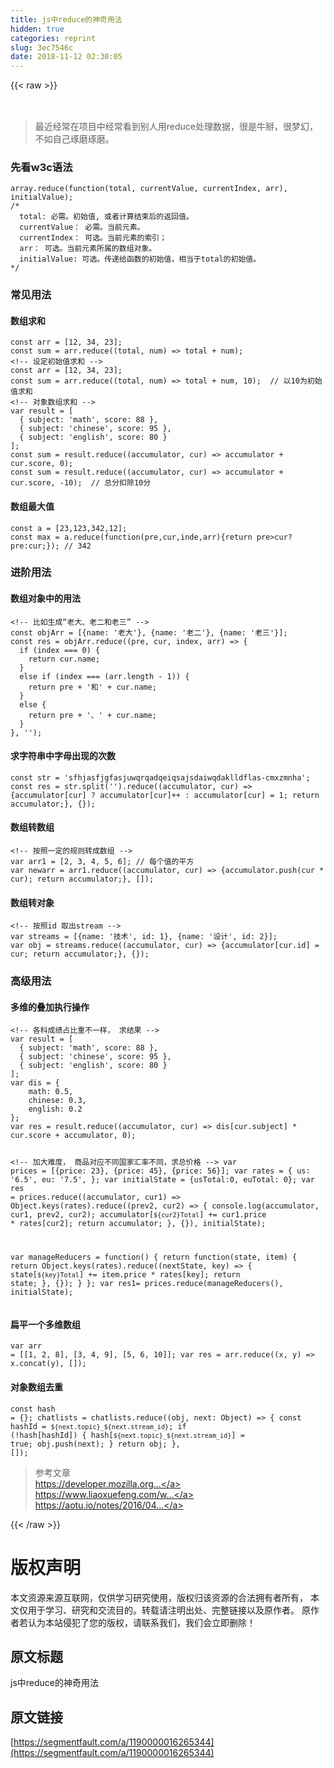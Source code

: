 ```yaml
---
title: js中reduce的神奇用法
hidden: true
categories: reprint
slug: 3ec7546c
date: 2018-11-12 02:30:05
---
```


{{< raw >}}
<h2><span class="img-wrap"><img data-src="/img/remote/1460000016287314?w=6000&amp;h=3000" src="https://static.alili.tech/img/remote/1460000016287314?w=6000&amp;h=3000" alt="" title=""></span></h2><blockquote>&#x6700;&#x8FD1;&#x7ECF;&#x5E38;&#x5728;&#x9879;&#x76EE;&#x4E2D;&#x7ECF;&#x5E38;&#x770B;&#x5230;&#x522B;&#x4EBA;&#x7528;reduce&#x5904;&#x7406;&#x6570;&#x636E;&#xFF0C;&#x5F88;&#x662F;&#x725B;&#x63B0;&#xFF0C;&#x5F88;&#x68A6;&#x5E7B;&#xFF0C; &#x4E0D;&#x5982;&#x81EA;&#x5DF1;&#x7422;&#x78E8;&#x7422;&#x78E8;&#x3002;</blockquote><h3>&#x5148;&#x770B;w3c&#x8BED;&#x6CD5;</h3><pre><code>array.reduce(function(total, currentValue, currentIndex, arr), initialValue);
/*
  total: &#x5FC5;&#x9700;&#x3002;&#x521D;&#x59CB;&#x503C;, &#x6216;&#x8005;&#x8BA1;&#x7B97;&#x7ED3;&#x675F;&#x540E;&#x7684;&#x8FD4;&#x56DE;&#x503C;&#x3002;
  currentValue&#xFF1A; &#x5FC5;&#x9700;&#x3002;&#x5F53;&#x524D;&#x5143;&#x7D20;&#x3002;
  currentIndex&#xFF1A; &#x53EF;&#x9009;&#x3002;&#x5F53;&#x524D;&#x5143;&#x7D20;&#x7684;&#x7D22;&#x5F15;&#xFF1B;                     
  arr&#xFF1A; &#x53EF;&#x9009;&#x3002;&#x5F53;&#x524D;&#x5143;&#x7D20;&#x6240;&#x5C5E;&#x7684;&#x6570;&#x7EC4;&#x5BF9;&#x8C61;&#x3002;
  initialValue: &#x53EF;&#x9009;&#x3002;&#x4F20;&#x9012;&#x7ED9;&#x51FD;&#x6570;&#x7684;&#x521D;&#x59CB;&#x503C;&#xFF0C;&#x76F8;&#x5F53;&#x4E8E;total&#x7684;&#x521D;&#x59CB;&#x503C;&#x3002;
*/</code></pre><h3>&#x5E38;&#x89C1;&#x7528;&#x6CD5;</h3><h4>&#x6570;&#x7EC4;&#x6C42;&#x548C;</h4><pre><code>const arr = [12, 34, 23];
const sum = arr.reduce((total, num) =&gt; total + num);
&lt;!-- &#x8BBE;&#x5B9A;&#x521D;&#x59CB;&#x503C;&#x6C42;&#x548C; --&gt;
const arr = [12, 34, 23];
const sum = arr.reduce((total, num) =&gt; total + num, 10);  // &#x4EE5;10&#x4E3A;&#x521D;&#x59CB;&#x503C;&#x6C42;&#x548C;
&lt;!-- &#x5BF9;&#x8C61;&#x6570;&#x7EC4;&#x6C42;&#x548C; --&gt;
var result = [
  { subject: &apos;math&apos;, score: 88 },
  { subject: &apos;chinese&apos;, score: 95 },
  { subject: &apos;english&apos;, score: 80 }
];
const sum = result.reduce((accumulator, cur) =&gt; accumulator + cur.score, 0); 
const sum = result.reduce((accumulator, cur) =&gt; accumulator + cur.score, -10);  // &#x603B;&#x5206;&#x6263;&#x9664;10&#x5206;</code></pre><h4>&#x6570;&#x7EC4;&#x6700;&#x5927;&#x503C;</h4><pre><code>const a = [23,123,342,12];
const max = a.reduce(function(pre,cur,inde,arr){return pre&gt;cur?pre:cur;}); // 342
</code></pre><h3>&#x8FDB;&#x9636;&#x7528;&#x6CD5;</h3><h4>&#x6570;&#x7EC4;&#x5BF9;&#x8C61;&#x4E2D;&#x7684;&#x7528;&#x6CD5;</h4><pre><code>&lt;!-- &#x6BD4;&#x5982;&#x751F;&#x6210;&#x201C;&#x8001;&#x5927;&#x3001;&#x8001;&#x4E8C;&#x548C;&#x8001;&#x4E09;&#x201D; --&gt;
const objArr = [{name: &apos;&#x8001;&#x5927;&apos;}, {name: &apos;&#x8001;&#x4E8C;&apos;}, {name: &apos;&#x8001;&#x4E09;&apos;}];
const res = objArr.reduce((pre, cur, index, arr) =&gt; {
  if (index === 0) {
    return cur.name;
  }
  else if (index === (arr.length - 1)) {
    return pre + &apos;&#x548C;&apos; + cur.name;
  }
  else {
    return pre + &apos;&#x3001;&apos; + cur.name;
  }
}, &apos;&apos;);</code></pre><h4>&#x6C42;&#x5B57;&#x7B26;&#x4E32;&#x4E2D;&#x5B57;&#x6BCD;&#x51FA;&#x73B0;&#x7684;&#x6B21;&#x6570;</h4><pre><code>const str = &apos;sfhjasfjgfasjuwqrqadqeiqsajsdaiwqdaklldflas-cmxzmnha&apos;;
const res = str.split(&apos;&apos;).reduce((accumulator, cur) =&gt; {accumulator[cur] ? accumulator[cur]++ : accumulator[cur] = 1; return accumulator;}, {});</code></pre><h4>&#x6570;&#x7EC4;&#x8F6C;&#x6570;&#x7EC4;</h4><pre><code>&lt;!-- &#x6309;&#x7167;&#x4E00;&#x5B9A;&#x7684;&#x89C4;&#x5219;&#x8F6C;&#x6210;&#x6570;&#x7EC4; --&gt;
var arr1 = [2, 3, 4, 5, 6]; // &#x6BCF;&#x4E2A;&#x503C;&#x7684;&#x5E73;&#x65B9;
var newarr = arr1.reduce((accumulator, cur) =&gt; {accumulator.push(cur * cur); return accumulator;}, []);
</code></pre><h4>&#x6570;&#x7EC4;&#x8F6C;&#x5BF9;&#x8C61;</h4><pre><code>&lt;!-- &#x6309;&#x7167;id &#x53D6;&#x51FA;stream --&gt;
var streams = [{name: &apos;&#x6280;&#x672F;&apos;, id: 1}, {name: &apos;&#x8BBE;&#x8BA1;&apos;, id: 2}];
var obj = streams.reduce((accumulator, cur) =&gt; {accumulator[cur.id] = cur; return accumulator;}, {});</code></pre><h3>&#x9AD8;&#x7EA7;&#x7528;&#x6CD5;</h3><h4>&#x591A;&#x7EF4;&#x7684;&#x53E0;&#x52A0;&#x6267;&#x884C;&#x64CD;&#x4F5C;</h4><pre><code>&lt;!-- &#x5404;&#x79D1;&#x6210;&#x7EE9;&#x5360;&#x6BD4;&#x91CD;&#x4E0D;&#x4E00;&#x6837;&#xFF0C; &#x6C42;&#x7ED3;&#x679C; --&gt;
var result = [
  { subject: &apos;math&apos;, score: 88 },
  { subject: &apos;chinese&apos;, score: 95 },
  { subject: &apos;english&apos;, score: 80 }
];
var dis = {
    math: 0.5,
    chinese: 0.3,
    english: 0.2
};
var res = result.reduce((accumulator, cur) =&gt; dis[cur.subject] * cur.score + accumulator, 0);

&lt;!-- &#x52A0;&#x5927;&#x96BE;&#x5EA6;&#xFF0C; &#x5546;&#x54C1;&#x5BF9;&#x5E94;&#x4E0D;&#x540C;&#x56FD;&#x5BB6;&#x6C47;&#x7387;&#x4E0D;&#x540C;&#xFF0C;&#x6C42;&#x603B;&#x4EF7;&#x683C; --&gt;
var prices = [{price: 23}, {price: 45}, {price: 56}];
var rates = {
  us: &apos;6.5&apos;,
  eu: &apos;7.5&apos;,
};
var initialState = {usTotal:0, euTotal: 0};
var res = prices.reduce((accumulator, cur1) =&gt; Object.keys(rates).reduce((prev2, cur2) =&gt; {
  console.log(accumulator, cur1, prev2, cur2);
  accumulator[`${cur2}Total`] += cur1.price * rates[cur2];
  return accumulator;
}, {}), initialState);

var manageReducers = function() {
  return function(state, item) {
    return Object.keys(rates).reduce((nextState, key) =&gt; {
        state[`${key}Total`] += item.price * rates[key];
        return state;
      }, {});
  }
};
var res1= prices.reduce(manageReducers(), initialState);
</code></pre><h4>&#x6241;&#x5E73;&#x4E00;&#x4E2A;&#x591A;&#x7EF4;&#x6570;&#x7EC4;</h4><pre><code>var arr = [[1, 2, 8], [3, 4, 9], [5, 6, 10]];
var res = arr.reduce((x, y) =&gt; x.concat(y), []);</code></pre><h4>&#x5BF9;&#x8C61;&#x6570;&#x7EC4;&#x53BB;&#x91CD;</h4><pre><code>const hash = {};
  chatlists = chatlists.reduce((obj, next: Object) =&gt; {
    const hashId = `${next.topic}_${next.stream_id}`;
    if (!hash[hashId]) {
      hash[`${next.topic}_${next.stream_id}`] = true;
      obj.push(next);
    }
    return obj;
  }, []);</code></pre><blockquote>&#x53C2;&#x8003;&#x6587;&#x7AE0;<br><a href="https://developer.mozilla.org/zh-CN/docs/Web/JavaScript/Reference/Global_Objects/Array/Reduce" rel="nofollow noreferrer"></a><a href="https://developer.mozilla.org/zh-CN/docs/Web/JavaScript/Reference/Global_Objects/Array/Reduce" rel="nofollow noreferrer">https://developer.mozilla.org...</a><br><a href="https://www.liaoxuefeng.com/wiki/001434446689867b27157e896e74d51a89c25cc8b43bdb3000/001435119854495d29b9b3d7028477a96ed74db95032675000" rel="nofollow noreferrer"></a><a href="https://www.liaoxuefeng.com/wiki/001434446689867b27157e896e74d51a89c25cc8b43bdb3000/001435119854495d29b9b3d7028477a96ed74db95032675000" rel="nofollow noreferrer">https://www.liaoxuefeng.com/w...</a><br><a href="https://aotu.io/notes/2016/04/14/js-reduce/index.html" rel="nofollow noreferrer"></a><a href="https://aotu.io/notes/2016/04/14/js-reduce/index.html" rel="nofollow noreferrer">https://aotu.io/notes/2016/04...</a></blockquote>
{{< /raw >}}

# 版权声明
本文资源来源互联网，仅供学习研究使用，版权归该资源的合法拥有者所有，
本文仅用于学习、研究和交流目的。转载请注明出处、完整链接以及原作者。
原作者若认为本站侵犯了您的版权，请联系我们，我们会立即删除！

## 原文标题
js中reduce的神奇用法

## 原文链接
[https://segmentfault.com/a/1190000016265344](https://segmentfault.com/a/1190000016265344)

